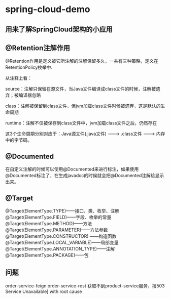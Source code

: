 # spring-cloud-demo
## 用来了解SpringCloud架构的小应用

## @Retention注解作用
@Retention作用是定义被它所注解的注解保留多久，一共有三种策略，定义在RetentionPolicy枚举中.

从注释上看：

source：注解只保留在源文件，当Java文件编译成class文件的时候，注解被遗弃；被编译器忽略

class：注解被保留到class文件，但jvm加载class文件时候被遗弃，这是默认的生命周期

runtime：注解不仅被保存到class文件中，jvm加载class文件之后，仍然存在

这3个生命周期分别对应于：Java源文件(.java文件) ---> .class文件 ---> 内存中的字节码。
## @Documented
在自定义注解的时候可以使用@Documented来进行标注，如果使用@Documented标注了，在生成javadoc的时候就会把@Documented注解给显示出来。
## @Target
@Target(ElementType.TYPE)——接口、类、枚举、注解
@Target(ElementType.FIELD)——字段、枚举的常量
@Target(ElementType.METHOD)——方法
@Target(ElementType.PARAMETER)——方法参数
@Target(ElementType.CONSTRUCTOR) ——构造函数
@Target(ElementType.LOCAL_VARIABLE)——局部变量
@Target(ElementType.ANNOTATION_TYPE)——注解
@Target(ElementType.PACKAGE)——包

## 问题
order-service-feign
order-service-rest
获取不到product-service服务，报503 Service Unavailable] with root cause